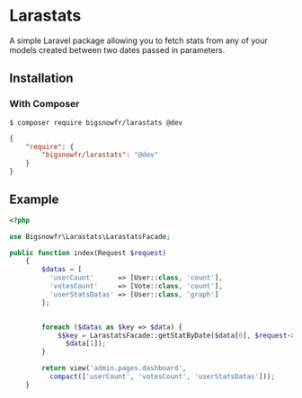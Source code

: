 # Larastats

A simple Laravel package allowing you to fetch stats from any of your models created between two dates passed in parameters.


## Installation

### With Composer

```
$ composer require bigsnowfr/larastats @dev
```

```json
{
    "require": {
        "bigsnowfr/larastats": "@dev"
    }
}
```


## Example
```php
<?php

use Bigsnowfr\Larastats\LarastatsFacade; 

public function index(Request $request)
    {
        $datas = [
          'userCount'      => [User::class, 'count'],
          'votesCount'     => [Vote::class, 'count'],
          'userStatsDatas' => [User::class, 'graph']
        ];


        foreach ($datas as $key => $data) {
            $$key = LarastatsFacade::getStatByDate($data[0], $request->input('start'), $request->input('end'),
              $data[1]);
        }

        return view('admin.pages.dashboard',
          compact(['userCount', 'votesCount', 'userStatsDatas']));
    }
```